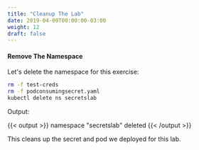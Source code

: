 ```yaml
---
title: "Cleanup The Lab"
date: 2019-04-09T00:00:00-03:00
weight: 12
draft: false
---
```


#### Remove The Namespace

Let's delete the namespace for this exercise:

```bash test=yes timeout=60
rm -f test-creds
rm -f podconsumingsecret.yaml
kubectl delete ns secretslab
```

Output:

{{< output >}}
namespace "secretslab" deleted
{{< /output >}}

This cleans up the secret and pod we deployed for this lab.
